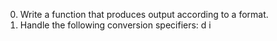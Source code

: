 0. Write a function that produces output according to a format.
1. Handle the following conversion specifiers:
d
i